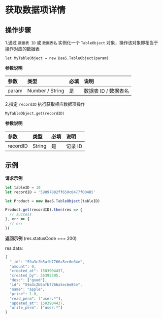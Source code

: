 # 获取数据项详情

## 操作步骤

1.通过 `数据表 ID` 或 `数据表名` 实例化一个 `TableObject` 对象，操作该对象即相当于操作对应的数据表

`let MyTableObject = new BaaS.TableObject(param)`

**参数说明**

| 参数  | 类型   | 必填 | 说明 |
| :---- | :----- | :-- | :---|
| param | Number / String |  是 | 数据表 ID / 数据表名 |


2.指定 `recordID` 执行获取相应数据项操作

`MyTableObject.get(recordID)`

**参数说明**

| 参数      | 类型   | 必填 | 说明 |
| :------- | :----- | :-- | :---|
| recordID | String | 是  | 记录 ID |


## 示例

**请求示例**

```js
let tableID = 10
let recordID = '59897882ff650c0477f00485'

let Product = new BaaS.TableObject(tableID)

Product.get(recordID).then(res => {
  // success
}, err => {
  // err
})
```

**返回示例** (res.statusCode === 200)

res.data:
```js
{
  "_id": "59a3c2b5afb7766a5ec6e84e",
  "amount": 0,
  "created_at": 1503904437,
  "created_by": 36395395,
  "desc": ["good"],
  "id": "59a3c2b5afb7766a5ec6e84e",
  "name": "apple",
  "price": 1.0,
  "read_perm": ["user:*"],
  "updated_at": 1503904437,
  "write_perm": ["user:*"]
}
```
